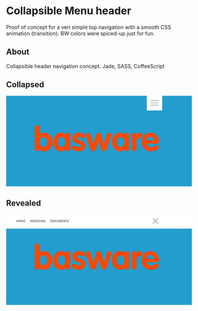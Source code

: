 # Collapsible Menu header
Proof of concept for a veri simple top navigation with a smooth CSS animation (transition). BW colors were spiced-up just for fun.

About
-----
Collapsible header navigation concept. Jade, SASS, CoffeeScript

Collapsed
-----
![Closed](images/collapse-close.png)

Revealed
-----
![Revealed](images/collapse-open.png)
